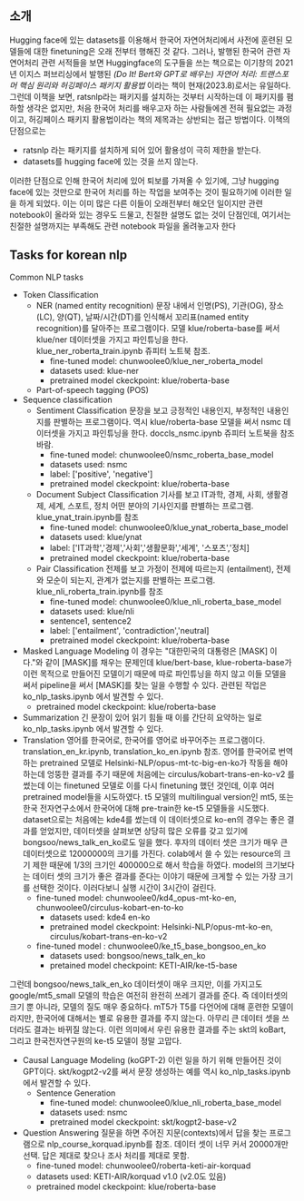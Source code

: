 ## 소개
Hugging face에 있는 datasets를 이용해서 한국어 자연어처리에서 사전에 훈련된 모델들에 대한 finetuning은 오래 전부터 행해진 것 같다. 그러나, 발행된 한국어 관련 자연어처리 관련 서적들을 보면 Huggingface의 도구들을 쓰는 책으로는 이기창의 2021년 이지스 퍼브리싱에서 발행된 *(Do It! Bert와 GPT로 배우는) 자연어 처리: 트랜스포머 핵심 원리와 허깅페이스 패키지 활용법* 이라는 책이 현재(2023.8)로서는 유일하다. 그런데 이책을 보면, ratsnlp라는 패키지를 설치하는 것부터 시작하는데 이 패키지를 폄하할 생각은 없지만, 처음 한국어 처리를 배우고자 하는 사람들에겐 전혀 필요없는 과정이고, 허깅페이스 패키지 활용법이라는 책의 제목과는 상반되는 접근 방법이다. 이책의 단점으로는

- ratsnlp 라는 패키지를 설치하게 되어 있어 활용성이 극히 제한을 받는다.
- datasets를 hugging face에 있는 것을 쓰지 않는다.

이러한 단점으로 인해 한국어 처리에 있어 퇴보를 가져올 수 있기에, 그냥 hugging face에 있는 것만으로 한국어 처리를 하는 작업을 보여주는 것이 필요하기에 이러한 일을 하게 되었다. 이는 이미 많은 다른 이들이 오래전부터 해오던 일이지만 관련 notebook이 올라와 있는 경우도 드물고, 친절한 설명도 없는 것이 단점인데, 여기서는 친절한 설명까지는 부족해도 관련 notebook 파일을 올려놓고자 한다

## Tasks for korean nlp
Common NLP tasks

- Token Classification
  - NER (named entity recognition)
    문장 내에서 인명(PS), 기관(OG), 장소(LC), 양(QT), 날짜/시간(DT)를 인식해서 꼬리표(named entity recognition)를 달아주는 프로그램이다. 모델 klue/roberta-base를 써서 klue/ner 데이터셋을 가지고 파인튜닝을 한다. klue_ner_roberta_train.ipynb 쥬피터 노트북 참조. 
    - fine-tuned model: chunwoolee0/klue_ner_roberta_model
    - datasets used: klue-ner
    - pretrained model ckeckpoint: klue/roberta-base
  - Part-of-speech tagging (POS)
- Sequence classification
  - Sentiment Classification
    문장을 보고 긍정적인 내용인지, 부정적인 내용인지를 판별하는 프로그램이다. 역시 klue/roberta-base 모델을 써서 nsmc 데이터셋을 가지고 파인튜닝을 한다. doccls_nsmc.ipynb 쥬피터 노트북을 참조바람.
    - fine-tuned model: chunwoolee0/nsmc_roberta_base_model
    - datasets used: nsmc
    - label: ['positive', 'negative']
    - pretrained model ckeckpoint: klue/roberta-base
  - Document Subject Classification
    기사를 보고 IT과학, 경제, 사회, 생활경제, 세계, 스포트, 정치 어떤 분야의 기사인지를 판별하는 프로그램. klue_ynat_train.ipynb를 참조
    - fine-tuned model: chunwoolee0/klue_ynat_roberta_base_model
    - datasets used: klue/ynat
    - label: ['IT과학','경제','사회','생활문화','세계',
    '스포츠','정치]
    - pretrained model ckeckpoint: klue/roberta-base
  - Pair Classification
    전제를 보고 가정이 전제에 따르는지 (entailment), 전제와 모순이 되는지, 관계가 없는지를 판별하는 프로그램. klue_nli_roberta_train.ipynb를 참조
    - fine-tuned model: chunwoolee0/klue_nli_roberta_base_model
    - datasets used: klue/nli
    - sentence1, sentence2
    - label: ['entailment', 'contradiction','neutral]
    - pretrained model ckeckpoint: klue/roberta-base
- Masked Language Modeling
  이 경우는 "대한민국의 대통령은 [MASK] 이다."와 같이 [MASK]를 채우는 문제인데 klue/bert-base, klue-roberta-base가 이런 목적으로 만들어진 모델이기 때문에 따로 파인튜닝을 하지 않고 이들 모델을 써서 pipeline을 써서 [MASK]를 찾는 일을 수행할 수 있다. 관련된 작업은 ko_nlp_tasks.ipynb 에서 발견할 수 있다. 
  - pretrained model ckeckpoint: klue/roberta-base
- Summarization
  긴 문장이 있어 읽기 힘들 때 이를 간단히 요약하는 일로 ko_nlp_tasks.ipynb 에서 발견할 수 있다. 
- Translation
  영어를 한국어로, 한국어를 영어로 바꾸어주는 프로그램이다. translation_en_kr.ipynb, translation_ko_en.ipynb 참조. 영어를 한국어로 번역하는 pretrained 모델로 Helsinki-NLP/opus-mt-tc-big-en-ko가 작동을 해야 하는데 엉뚱한 결과를 주기 때문에 처음에는 circulus/kobart-trans-en-ko-v2 를 썼는데 이는 finetuned 모델로 이를 다시 finetuning 했던 것인데, 이후 여러 pretrained model들을 시도하였다. t5 모델의 multilingual version인 mt5, 또는 한국 전자연구소에서 한국어에 대해 pre-train한 ke-t5 모델들을 시도했다. dataset으로는 처음에는 kde4를 썼는데 이 데이터셋으로 ko-en의 경우는 좋은 결과를 얻었지만, 데이터셋을 살펴보면 상당히 많은 오류를 갖고 있기에 bongsoo/news_talk_en_ko로도 일을 했다. 후자의 데이터 셋은 크기가 매우 큰 데이터셋으로 12000000의 크기를 가진다. colab에서 쓸 수 있는 resource의 크기 제한 때문에 1/3의 크기인 400000으로 해서 학습을 하였다. model의 크기보다는 데이터 셋의 크기가 좋은 결과를 준다는 이야기 때문에 크게할 수 있는 가장 크기를 선택한 것이다. 이러다보니 실행 시간이 3시간이 걸린다.  
  - fine-tuned model: chunwoolee0/kd4_opus-mt-ko-en, chunwoolee0/circulus-kobart-en-to-ko
    - datasets used: kde4 en-ko
    - pretrained model ckeckpoint: Helsinki-NLP/opus-mt-ko-en, circulus/kobart-trans-en-ko-v2
  - fine-tuned model : chunwoolee0/ke_t5_base_bongsoo_en_ko
    - datasets used: bongsoo/news_talk_en_ko
    - pretained model checkpoint: KETI-AIR/ke-t5-base

그런데 bongsoo/news_talk_en_ko 데이터셋이 매우 크지만, 이를 가지고도 google/mt5_small 모델의 학습은 여전히 완전히 쓰레기 결과를 준다. 즉 데이터셋의 크기 뿐 아니라, 모델의 질도 매우 중요하다. mT5가 T5를 다언어에 대해 훈련한 모델이라지만, 한국어에 대해서는 별로 유용한 결과를 주지 않는다. 아무리 큰 데이터 셋을 쓰더라도 결과는 바뀌질 않는다. 이런 의미에서 우린 유용한 결과를 주는
skt의 koBart, 그리고 한국전자연구원의 ke-t5 모델이 정말 고맙다.

- Causal Language Modeling (koGPT-2)
   이런 일을 하기 위해 만들어진 것이 GPT이다. skt/kogpt2-v2를 써서 문장 생성하는 예를 역시 ko_nlp_tasks.ipynb 에서 발견할 수 있다. 
  - Sentence Generation
    - fine-tuned model: chunwoolee0/klue_nli_roberta_base_model
    - datasets used: nsmc
    - pretrained model ckeckpoint: skt/kogpt2-base-v2
- Question Answering
  질문을 하면 주어진 지문(contexts)에서 답을 찾는 프로그램으로 nlp_course_korquad.ipynb를 참조. 데이터 셋이 너무 커서 20000개만 선택. 답은 제대로 찾으나 조사 처리를 제대로 못함. 
  - fine-tuned model: chunwoolee0/roberta-keti-air-korquad
  - datasets used: KETI-AIR/korquad v1.0 (v2.0도 있음)
  - pretrained model ckeckpoint: klue/roberta-base


